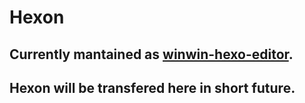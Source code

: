 # Hexon

## Currently mantained as [winwin-hexo-editor](https://github.com/YuJianghao/winwin-hexo-editor).

## Hexon will be transfered here in short future.

